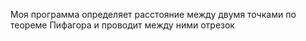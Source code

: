 Моя программа определяет расстояние между двумя точками по теореме Пифагора и проводит между ними отрезок

